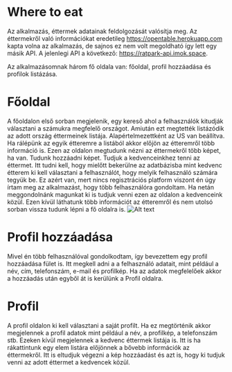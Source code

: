 # Where to eat

Az alkalmazás, éttermek adatainak feldolgozását valósítja meg. Az éttermekről való információkat eredetileg https://opentable.herokuapp.com kapta volna az alkalmazás, de sajnos ez nem volt megoldható így lett egy másik API. A jelenlegi API a következő: https://ratpark-api.imok.space.

Az alkalmazásomnak három fő oldala van: főoldal, profil hozzáadása és profilok listázása.

# Főoldal

A főoldalon első sorban megjelenik, egy kereső ahol a felhasználók kitudják választani a számukra megfelelő országot. Amiután ezt megtették listázódik az adott ország éttermeinek listája. Alapértelmezettként az US van beállítva.
Ha rálépünk az egyik étteremre a listából akkor előjön az étteremről több információ is. Ezen az oldalon megtudunk nézni az éttermekről több képet, ha van. Tudunk hozzáadni képet. Tudjuk a kedvenceinkhez tenni az éttermet. Itt tudni kell, hogy mielőtt bekerülne az adatbázisba mint kedvenc étterem ki kell választani a felhasználót, hogy melyik felhasználó számára tegyük be. Ez azért van, mert nincs regisztrációs platform viszont én úgy írtam meg az alkalmazást, hogy több felhasználóra gondoltam. Ha netán meggondolnánk magunkat ki is tudjuk venni ezen az oldalon a kedvenceink közül. Ezen kívül láthatunk több információt az étteremről és nem utolsó sorban vissza tudunk lépni a fő oldalra is.
![Alt text](/kepek/splash.jpg?raw=true "Splash")
 
# Profil hozzáadása

Mivel én több felhasználóval gondolkodtam, így bevezettem egy profil hozzáadása fület is. Itt megkell adni a a felhasználó adatait, mint például a név, cím, telefonszám, e-mail és profilkép. Ha az adatok megfelelőek akkor a hozzáadás után egyből át is kerülünk a Profil oldalra.

# Profil

A profil oldalon ki kell választani a saját profilt. Ha ez megtörténik akkor megjelennek a profil adatok mint például a név, a profilkép, a telefonszám stb. Ezeken kívül megjelennek a kedvenc éttermek listája is. Itt is ha rákattintunk egy elem listára előjönnek a bővebb információk az éttermekről. Itt is eltudjuk végezni a kép hozzáadást és azt is, hogy ki tudjuk venni az adott éttermet a kedvencek közül.


